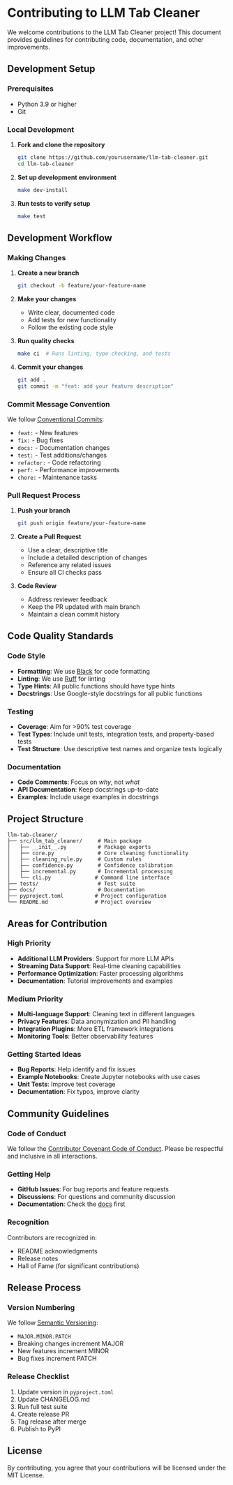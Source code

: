 # Contributing to LLM Tab Cleaner

We welcome contributions to the LLM Tab Cleaner project! This document provides guidelines for contributing code, documentation, and other improvements.

## Development Setup

### Prerequisites

- Python 3.9 or higher
- Git

### Local Development

1. **Fork and clone the repository**
   ```bash
   git clone https://github.com/yourusername/llm-tab-cleaner.git
   cd llm-tab-cleaner
   ```

2. **Set up development environment**
   ```bash
   make dev-install
   ```

3. **Run tests to verify setup**
   ```bash
   make test
   ```

## Development Workflow

### Making Changes

1. **Create a new branch**
   ```bash
   git checkout -b feature/your-feature-name
   ```

2. **Make your changes**
   - Write clear, documented code
   - Add tests for new functionality
   - Follow the existing code style

3. **Run quality checks**
   ```bash
   make ci  # Runs linting, type checking, and tests
   ```

4. **Commit your changes**
   ```bash
   git add .
   git commit -m "feat: add your feature description"
   ```

### Commit Message Convention

We follow [Conventional Commits](https://www.conventionalcommits.org/):

- `feat:` - New features
- `fix:` - Bug fixes
- `docs:` - Documentation changes
- `test:` - Test additions/changes
- `refactor:` - Code refactoring
- `perf:` - Performance improvements
- `chore:` - Maintenance tasks

### Pull Request Process

1. **Push your branch**
   ```bash
   git push origin feature/your-feature-name
   ```

2. **Create a Pull Request**
   - Use a clear, descriptive title
   - Include a detailed description of changes
   - Reference any related issues
   - Ensure all CI checks pass

3. **Code Review**
   - Address reviewer feedback
   - Keep the PR updated with main branch
   - Maintain a clean commit history

## Code Quality Standards

### Code Style

- **Formatting**: We use [Black](https://black.readthedocs.io/) for code formatting
- **Linting**: We use [Ruff](https://github.com/charliermarsh/ruff) for linting
- **Type Hints**: All public functions should have type hints
- **Docstrings**: Use Google-style docstrings for all public functions

### Testing

- **Coverage**: Aim for >90% test coverage
- **Test Types**: Include unit tests, integration tests, and property-based tests
- **Test Structure**: Use descriptive test names and organize tests logically

### Documentation

- **Code Comments**: Focus on *why*, not *what*
- **API Documentation**: Keep docstrings up-to-date
- **Examples**: Include usage examples in docstrings

## Project Structure

```
llm-tab-cleaner/
├── src/llm_tab_cleaner/     # Main package
│   ├── __init__.py          # Package exports
│   ├── core.py              # Core cleaning functionality
│   ├── cleaning_rule.py     # Custom rules
│   ├── confidence.py        # Confidence calibration
│   ├── incremental.py       # Incremental processing
│   └── cli.py              # Command line interface
├── tests/                   # Test suite
├── docs/                    # Documentation
├── pyproject.toml          # Project configuration
└── README.md               # Project overview
```

## Areas for Contribution

### High Priority

- **Additional LLM Providers**: Support for more LLM APIs
- **Streaming Data Support**: Real-time cleaning capabilities
- **Performance Optimization**: Faster processing algorithms
- **Documentation**: Tutorial improvements and examples

### Medium Priority

- **Multi-language Support**: Cleaning text in different languages
- **Privacy Features**: Data anonymization and PII handling
- **Integration Plugins**: More ETL framework integrations
- **Monitoring Tools**: Better observability features

### Getting Started Ideas

- **Bug Reports**: Help identify and fix issues
- **Example Notebooks**: Create Jupyter notebooks with use cases
- **Unit Tests**: Improve test coverage
- **Documentation**: Fix typos, improve clarity

## Community Guidelines

### Code of Conduct

We follow the [Contributor Covenant Code of Conduct](https://www.contributor-covenant.org/). Please be respectful and inclusive in all interactions.

### Getting Help

- **GitHub Issues**: For bug reports and feature requests
- **Discussions**: For questions and community discussion
- **Documentation**: Check the [docs](https://llm-tab-cleaner.readthedocs.io) first

### Recognition

Contributors are recognized in:
- README acknowledgments
- Release notes
- Hall of Fame (for significant contributions)

## Release Process

### Version Numbering

We follow [Semantic Versioning](https://semver.org/):
- `MAJOR.MINOR.PATCH`
- Breaking changes increment MAJOR
- New features increment MINOR
- Bug fixes increment PATCH

### Release Checklist

1. Update version in `pyproject.toml`
2. Update CHANGELOG.md
3. Run full test suite
4. Create release PR
5. Tag release after merge
6. Publish to PyPI

## License

By contributing, you agree that your contributions will be licensed under the MIT License.